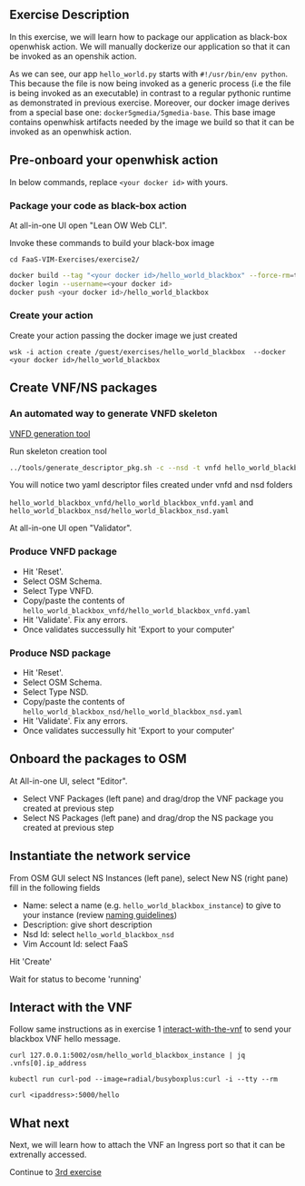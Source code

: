 ## Exercise Description

In this exercise, we will learn how to package our application as black-box openwhisk action. We will manually dockerize our application so that it can be invoked as an openshik action.

As we can see, our app `hello_world.py` starts with `#!/usr/bin/env python`. This because the file is now being invoked as a generic process (i.e the file is being invoked as an executable) in contrast to a regular pythonic runtime as demonstrated in previous exercise. Moreover, our docker image derives from a special base one: `docker5gmedia/5gmedia-base`. This base image contains openwhisk artifacts needed by the image we build so that it can be invoked as an openwhisk action.


## Pre-onboard your openwhisk action

In below commands, replace `<your docker id>` with yours.


### Package your code as black-box action

At all-in-one UI open "Lean OW Web CLI".

Invoke these commands to build your black-box image

```
cd FaaS-VIM-Exercises/exercise2/
```

```bash
docker build --tag "<your docker id>/hello_world_blackbox" --force-rm=true .
docker login --username=<your docker id>
docker push <your docker id>/hello_world_blackbox
```


### Create your action

Create your action passing the docker image we just created

```
wsk -i action create /guest/exercises/hello_world_blackbox  --docker <your docker id>/hello_world_blackbox
```

## Create VNF/NS packages


### An automated way to generate VNFD skeleton

[VNFD generation tool](https://osm.etsi.org/wikipub/index.php/Creating_your_own_VNF_package)


Run skeleton creation tool

```bash
../tools/generate_descriptor_pkg.sh -c --nsd -t vnfd hello_world_blackbox --image /guest/exercises/hello_world_blackbox
```

You will notice two yaml descriptor files created under vnfd and nsd folders

`hello_world_blackbox_vnfd/hello_world_blackbox_vnfd.yaml` and `hello_world_blackbox_nsd/hello_world_blackbox_nsd.yaml`


At all-in-one UI open "Validator".

### Produce VNFD package

* Hit 'Reset'.
* Select OSM Schema.
* Select Type VNFD.
* Copy/paste the contents of `hello_world_blackbox_vnfd/hello_world_blackbox_vnfd.yaml`
* Hit 'Validate'. Fix any errors.
* Once validates successully hit 'Export to your computer'


### Produce NSD package

* Hit 'Reset'.
* Select OSM Schema.
* Select Type NSD.
* Copy/paste the contents of `hello_world_blackbox_nsd/hello_world_blackbox_nsd.yaml`
* Hit 'Validate'. Fix any errors.
* Once validates successully hit 'Export to your computer'



## Onboard the packages to OSM

At All-in-one UI, select "Editor".

* Select VNF Packages (left pane) and drag/drop the VNF package you created at previous step
* Select NS  Packages (left pane) and drag/drop the NS package you created at previous step



## Instantiate the network service

From OSM GUI select NS Instances (left pane), select New NS (right pane) fill in the following fields

* Name:           select a name (e.g. `hello_world_blackbox_instance`) to give to your instance (review [naming guidelines](../GUIDELINES.md))
* Description:    give short description
* Nsd Id:         select `hello_world_blackbox_nsd`
* Vim Account Id: select FaaS

Hit 'Create'

Wait for status to become 'running'



## Interact with the VNF

Follow same instructions as in exercise 1 [interact-with-the-vnf](../exercise1#interact-with-the-vnf) to send your blackbox VNF hello message.

```
curl 127.0.0.1:5002/osm/hello_world_blackbox_instance | jq .vnfs[0].ip_address
```

```
kubectl run curl-pod --image=radial/busyboxplus:curl -i --tty --rm

curl <ipaddress>:5000/hello
```

## What next

Next, we will learn how to attach the VNF an Ingress port so that it can be extrenally accessed.

Continue to [3rd exercise](../exercise3)

